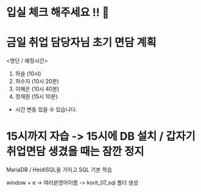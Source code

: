 # 입실 체크 해주세요 !! 💌

# 금일 취업 담당자님 초기 면담 계획
<명단 / 예정시간>
1. 하슬 (10시)
2. 허수지 (10시 20분)
3. 이해은 (10시 40분)
4. 정재원 (15시 10분) 
* 시간 변동 있을 수 있습니다.

# 15시까지 자습 -> 15시에 DB 설치 / 갑자기 취업면담 생겼을 때는 잠깐 정지
MariaDB / HeidiSQL을 가지고 SQL 기본 학습

window + e -> 여러분영어이름 -> korit_07_sql 폴더 생성